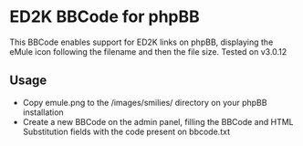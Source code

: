 # ED2K BBCode for phpBB

This BBCode enables support for ED2K links on phpBB, displaying the eMule icon following the filename and then the file size. Tested on v3.0.12

## Usage
- Copy emule.png to the /images/smilies/ directory on your phpBB installation
- Create a new BBCode on the admin panel, filling the BBCode and HTML Substitution fields with the code present on bbcode.txt
